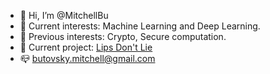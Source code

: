 - 👋 Hi, I’m @MitchellBu
- 👀 Current interests: Machine Learning and Deep Learning.
- :closed_lock_with_key: Previous interests: Crypto, Secure computation.
- :lips: Current project: [Lips Don't Lie](https://github.com/MitchellBu/LipsDontLie "Lips Don't Lie")
- :mailbox_closed: butovsky.mitchell@gmail.com
